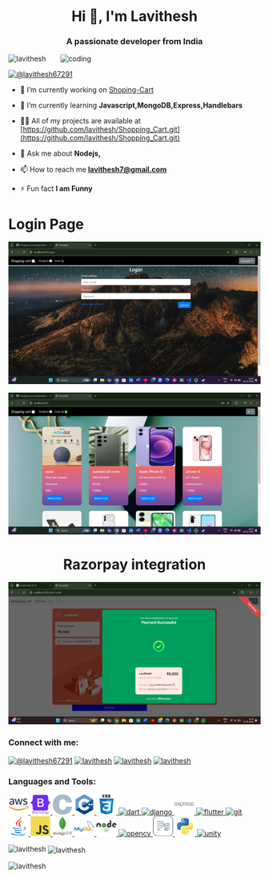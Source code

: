 <h1 align="center">Hi 👋, I'm Lavithesh</h1>
<h3 align="center">A passionate developer from India</h3>
<img align="right" alt="coding" width="400" src="https://github.com/user-attachments/assets/3d246b34-c665-4b76-a39e-e185686dbdb5">
<p align="left"> <img src="https://komarev.com/ghpvc/?username=lavithesh&label=Profile%20views&color=0e75b6&style=flat" alt="lavithesh" /> </p>

<p align="left"> <a href="https://twitter.com/@lavithesh67291" target="blank"><img src="https://img.shields.io/twitter/follow/@lavithesh67291?logo=twitter&style=for-the-badge" alt="@lavithesh67291" /></a> </p>

- 🔭 I’m currently working on [Shoping-Cart](https://github.com/lavithesh/Shopping_Cart.git)

- 🌱 I’m currently learning **Javascript,MongoDB,Express,Handlebars**

- 👨‍💻 All of my projects are available at [https://github.com/lavithesh/Shopping_Cart.git](https://github.com/lavithesh/Shopping_Cart.git)

- 💬 Ask me about **Nodejs,**

- 📫 How to reach me **lavithesh7@gmail.com**

- ⚡ Fun fact **I am Funny**


<h1 >Login Page</h1>


![img alt](https://github.com/lavithesh/Shopping_Cart/blob/main/Screenshot%20(232).png?raw=true)

![img alt](https://github.com/lavithesh/Shopping_Cart/blob/main/Screenshot%20(226).png?raw=true)

<h1 align="center">Razorpay integration</h1>

![img alt](https://github.com/lavithesh/Shopping_Cart/blob/main/Screenshot%20(209).png?raw=true)
<h3 align="left">Connect with me:</h3>
<p align="left">
<a href="https://twitter.com/@lavithesh67291" target="blank"><img align="center" src="https://raw.githubusercontent.com/rahuldkjain/github-profile-readme-generator/master/src/images/icons/Social/twitter.svg" alt="@lavithesh67291" height="30" width="40" /></a>
<a href="https://linkedin.com/in/lavithesh" target="blank"><img align="center" src="https://raw.githubusercontent.com/rahuldkjain/github-profile-readme-generator/master/src/images/icons/Social/linked-in-alt.svg" alt="lavithesh" height="30" width="40" /></a>
<a href="https://stackoverflow.com/users/lavithesh" target="blank"><img align="center" src="https://raw.githubusercontent.com/rahuldkjain/github-profile-readme-generator/master/src/images/icons/Social/stack-overflow.svg" alt="lavithesh" height="30" width="40" /></a>
<a href="https://instagram.com/lavithesh" target="blank"><img align="center" src="https://raw.githubusercontent.com/rahuldkjain/github-profile-readme-generator/master/src/images/icons/Social/instagram.svg" alt="lavithesh" height="30" width="40" /></a>
</p>

<h3 align="left">Languages and Tools:</h3>
<p align="left"> <a href="https://aws.amazon.com" target="_blank" rel="noreferrer"> <img src="https://raw.githubusercontent.com/devicons/devicon/master/icons/amazonwebservices/amazonwebservices-original-wordmark.svg" alt="aws" width="40" height="40"/> </a> <a href="https://getbootstrap.com" target="_blank" rel="noreferrer"> <img src="https://raw.githubusercontent.com/devicons/devicon/master/icons/bootstrap/bootstrap-plain-wordmark.svg" alt="bootstrap" width="40" height="40"/> </a> <a href="https://www.cprogramming.com/" target="_blank" rel="noreferrer"> <img src="https://raw.githubusercontent.com/devicons/devicon/master/icons/c/c-original.svg" alt="c" width="40" height="40"/> </a> <a href="https://www.w3schools.com/cpp/" target="_blank" rel="noreferrer"> <img src="https://raw.githubusercontent.com/devicons/devicon/master/icons/cplusplus/cplusplus-original.svg" alt="cplusplus" width="40" height="40"/> </a> <a href="https://www.w3schools.com/css/" target="_blank" rel="noreferrer"> <img src="https://raw.githubusercontent.com/devicons/devicon/master/icons/css3/css3-original-wordmark.svg" alt="css3" width="40" height="40"/> </a> <a href="https://dart.dev" target="_blank" rel="noreferrer"> <img src="https://www.vectorlogo.zone/logos/dartlang/dartlang-icon.svg" alt="dart" width="40" height="40"/> </a> <a href="https://www.djangoproject.com/" target="_blank" rel="noreferrer"> <img src="https://cdn.worldvectorlogo.com/logos/django.svg" alt="django" width="40" height="40"/> </a> <a href="https://expressjs.com" target="_blank" rel="noreferrer"> <img src="https://raw.githubusercontent.com/devicons/devicon/master/icons/express/express-original-wordmark.svg" alt="express" width="40" height="40"/> </a> <a href="https://flutter.dev" target="_blank" rel="noreferrer"> <img src="https://www.vectorlogo.zone/logos/flutterio/flutterio-icon.svg" alt="flutter" width="40" height="40"/> </a> <a href="https://git-scm.com/" target="_blank" rel="noreferrer"> <img src="https://www.vectorlogo.zone/logos/git-scm/git-scm-icon.svg" alt="git" width="40" height="40"/> </a> <a href="https://www.java.com" target="_blank" rel="noreferrer"> <img src="https://raw.githubusercontent.com/devicons/devicon/master/icons/java/java-original.svg" alt="java" width="40" height="40"/> </a> <a href="https://developer.mozilla.org/en-US/docs/Web/JavaScript" target="_blank" rel="noreferrer"> <img src="https://raw.githubusercontent.com/devicons/devicon/master/icons/javascript/javascript-original.svg" alt="javascript" width="40" height="40"/> </a> <a href="https://www.mongodb.com/" target="_blank" rel="noreferrer"> <img src="https://raw.githubusercontent.com/devicons/devicon/master/icons/mongodb/mongodb-original-wordmark.svg" alt="mongodb" width="40" height="40"/> </a> <a href="https://www.mysql.com/" target="_blank" rel="noreferrer"> <img src="https://raw.githubusercontent.com/devicons/devicon/master/icons/mysql/mysql-original-wordmark.svg" alt="mysql" width="40" height="40"/> </a> <a href="https://nodejs.org" target="_blank" rel="noreferrer"> <img src="https://raw.githubusercontent.com/devicons/devicon/master/icons/nodejs/nodejs-original-wordmark.svg" alt="nodejs" width="40" height="40"/> </a> <a href="https://opencv.org/" target="_blank" rel="noreferrer"> <img src="https://www.vectorlogo.zone/logos/opencv/opencv-icon.svg" alt="opencv" width="40" height="40"/> </a> <a href="https://www.photoshop.com/en" target="_blank" rel="noreferrer"> <img src="https://raw.githubusercontent.com/devicons/devicon/master/icons/photoshop/photoshop-line.svg" alt="photoshop" width="40" height="40"/> </a> <a href="https://www.python.org" target="_blank" rel="noreferrer"> <img src="https://raw.githubusercontent.com/devicons/devicon/master/icons/python/python-original.svg" alt="python" width="40" height="40"/> </a> <a href="https://unity.com/" target="_blank" rel="noreferrer"> <img src="https://www.vectorlogo.zone/logos/unity3d/unity3d-icon.svg" alt="unity" width="40" height="40"/> </a> </p>

<p><img align="left" src="https://github-readme-stats.vercel.app/api/top-langs?username=lavithesh&show_icons=true&locale=en&layout=compact" alt="lavithesh" /></p>

<p>&nbsp;<img align="center" src="https://github-readme-stats.vercel.app/api?username=lavithesh&show_icons=true&locale=en" alt="lavithesh" /></p>

<p><img align="center" src="https://github-readme-streak-stats.herokuapp.com/?user=lavithesh&" alt="lavithesh" /></p>
